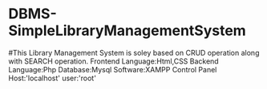 # DBMS-SimpleLibraryManagementSystem
#This Library Management System is soley based on CRUD operation along with SEARCH operation.
Frontend Language:Html,CSS
Backend Language:Php
Database:Mysql
Software:XAMPP Control Panel
Host:'localhost'
user:'root'
